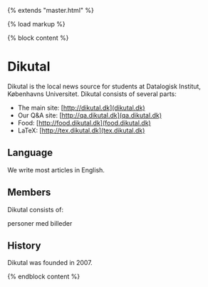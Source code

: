 {% extends "master.html" %}

{% load markup %}

{% block content %}

# Dikutal 

Dikutal is the local news source for students at Datalogisk Institut, Københavns
Universitet.  Dikutal consists of several parts:

* The main site: [http://dikutal.dk](dikutal.dk)
* Our Q&A site: [http://qa.dikutal.dk](qa.dikutal.dk)
* Food: [http://food.dikutal.dk](food.dikutal.dk)
* LaTeX: [http://tex.dikutal.dk](tex.dikutal.dk)


## Language

We write most articles in English.


## Members

Dikutal consists of:

personer med billeder


## History

Dikutal was founded in 2007.


{% endblock content %}
